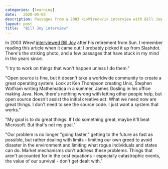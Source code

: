 ```yaml
---
categories: [learning]
date:   2020-05-05
description: Passages from a 2003 <i>Wired</i> interview with Bill Joy
layout: post
title:  "Bill Joy interview"
---
```


In 2003 _Wired_ [interviewed Bill Joy](https://www.wired.com/2003/12/billjoy/) after his retirement from Sun. I remember reading this article when it came out; I probably picked it up from Slashdot. There's the striking photo, and a few passages that have stuck in my mind in the years since.

"I try to work on things that won't happen unless I do them."

"Open source is fine, but it doesn't take a worldwide community to create a great operating system. Look at Ken Thompson creating Unix, Stephen Wolfram writing Mathematica in a summer, James Gosling in his office making Java. Now, there's nothing wrong with letting other people help, but open source doesn't assist the initial creative act. What we need now are great things. I don't need to see the source code. I just want a system that works."

"My goal is to do great things. If I do something great, maybe it'll beat Microsoft. But that's not my goal."

"Our problem is no longer "going faster," getting to the future as fast as possible, but rather dealing with limits - limiting our own greed to avoid disaster in the environment and limiting what rogue individuals and states can do. Market mechanisms don't address these problems. Things that aren't accounted for in the cost equations - especially catastrophic events, the value of our survival - don't get dealt with."

